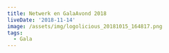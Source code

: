 ```yaml
---
title: Netwerk en GalaAvond 2018
liveDate: '2018-11-14'
image: /assets/img/logolicious_20181015_164817.png
tags:
  - Gala
---
```



